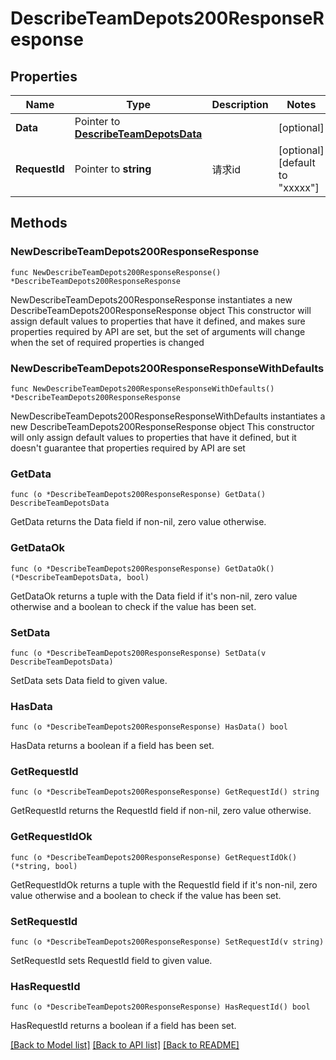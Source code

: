 # DescribeTeamDepots200ResponseResponse

## Properties

Name | Type | Description | Notes
------------ | ------------- | ------------- | -------------
**Data** | Pointer to [**DescribeTeamDepotsData**](DescribeTeamDepotsData.md) |  | [optional] 
**RequestId** | Pointer to **string** | 请求id | [optional] [default to "xxxxx"]

## Methods

### NewDescribeTeamDepots200ResponseResponse

`func NewDescribeTeamDepots200ResponseResponse() *DescribeTeamDepots200ResponseResponse`

NewDescribeTeamDepots200ResponseResponse instantiates a new DescribeTeamDepots200ResponseResponse object
This constructor will assign default values to properties that have it defined,
and makes sure properties required by API are set, but the set of arguments
will change when the set of required properties is changed

### NewDescribeTeamDepots200ResponseResponseWithDefaults

`func NewDescribeTeamDepots200ResponseResponseWithDefaults() *DescribeTeamDepots200ResponseResponse`

NewDescribeTeamDepots200ResponseResponseWithDefaults instantiates a new DescribeTeamDepots200ResponseResponse object
This constructor will only assign default values to properties that have it defined,
but it doesn't guarantee that properties required by API are set

### GetData

`func (o *DescribeTeamDepots200ResponseResponse) GetData() DescribeTeamDepotsData`

GetData returns the Data field if non-nil, zero value otherwise.

### GetDataOk

`func (o *DescribeTeamDepots200ResponseResponse) GetDataOk() (*DescribeTeamDepotsData, bool)`

GetDataOk returns a tuple with the Data field if it's non-nil, zero value otherwise
and a boolean to check if the value has been set.

### SetData

`func (o *DescribeTeamDepots200ResponseResponse) SetData(v DescribeTeamDepotsData)`

SetData sets Data field to given value.

### HasData

`func (o *DescribeTeamDepots200ResponseResponse) HasData() bool`

HasData returns a boolean if a field has been set.

### GetRequestId

`func (o *DescribeTeamDepots200ResponseResponse) GetRequestId() string`

GetRequestId returns the RequestId field if non-nil, zero value otherwise.

### GetRequestIdOk

`func (o *DescribeTeamDepots200ResponseResponse) GetRequestIdOk() (*string, bool)`

GetRequestIdOk returns a tuple with the RequestId field if it's non-nil, zero value otherwise
and a boolean to check if the value has been set.

### SetRequestId

`func (o *DescribeTeamDepots200ResponseResponse) SetRequestId(v string)`

SetRequestId sets RequestId field to given value.

### HasRequestId

`func (o *DescribeTeamDepots200ResponseResponse) HasRequestId() bool`

HasRequestId returns a boolean if a field has been set.


[[Back to Model list]](../README.md#documentation-for-models) [[Back to API list]](../README.md#documentation-for-api-endpoints) [[Back to README]](../README.md)


